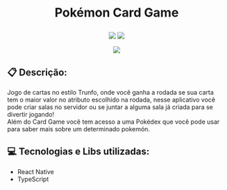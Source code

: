 # <p align="center">Pokémon Card Game</p>

<p align = "center">
   <img src="https://img.shields.io/badge/author-Rafael_Soares-4dae71?style=flat-square" />
   <img src="https://img.shields.io/github/languages/count/rafaelsoares07/CardGame_Pokemon?color=4dae71&style=flat-square" />
</p>

<div align="center">
  <img  src="https://user-images.githubusercontent.com/88918826/207940962-b8b8c8cc-3bc4-48d1-a9ae-53771a4ab80e.gif"/>
</div>





## :clipboard: Descrição:
Jogo de cartas no estilo Trunfo, onde você ganha a rodada se sua carta tem o maior valor no atributo escolhido na rodada, nesse aplicativo você pode criar salas no servidor
ou se juntar a alguma sala já criada para se divertir jogando!   
Além do Card Game você tem acesso a uma Pokédex que você pode usar para saber mais sobre um determinado pokemón.


## :computer: Tecnologias e Libs utilizadas:
- React Native
- TypeScript

